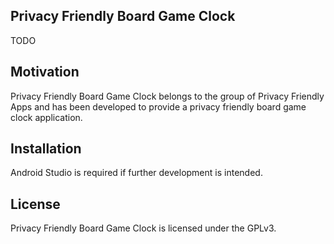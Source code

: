 ## Privacy Friendly Board Game Clock

TODO

## Motivation

Privacy Friendly Board Game Clock belongs to the group of Privacy Friendly Apps and has been developed to provide a privacy friendly board game clock application.

## Installation

Android Studio is required if further development is intended. 

## License

Privacy Friendly Board Game Clock is licensed under the GPLv3.
